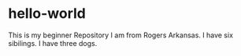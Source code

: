 # hello-world
This is my beginner Repository
I am from Rogers Arkansas. I have six sibilings. I have three dogs.
